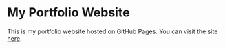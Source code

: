 # My Portfolio Website

This is my portfolio website hosted on GitHub Pages. You can visit the site [here](https://kmoketo-dev.github.io).
